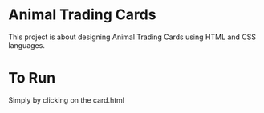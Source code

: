 # Animal Trading Cards
This project is about designing Animal Trading Cards using HTML and CSS languages. 
# To Run
Simply by clicking on the card.html

